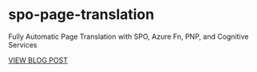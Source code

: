 # spo-page-translation
Fully Automatic Page Translation with SPO, Azure Fn, PNP, and Cognitive Services

[VIEW BLOG POST ](https://www.spjeff.com/2022/02/13/video-fully-automatic-page-translation-with-spo-azure-fn-pnp-and-cognitive-service)
